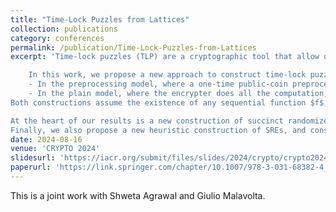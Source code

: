 ```yaml
---
title: "Time-Lock Puzzles from Lattices"
collection: publications
category: conferences
permalink: /publication/Time-Lock-Puzzles-from-Lattices
excerpt: 'Time-lock puzzles (TLP) are a cryptographic tool that allow one to encrypt a message into the future, for a predetermined amount of time $T$. At present, we have only two constructions with provable security: One based on the repeated squaring assumption and the other based on indistinguishability obfuscation (iO). Basing TLP on {\it any} other assumption is a long-standing question, further motivated by the fact that known constructions are broken by quantum algorithms.

    In this work, we propose a new approach to construct time-lock puzzles based on lattices, and therefore with plausible post-quantum security. We obtain the following main results:
    - In the preprocessing model, where a one-time public-coin preprocessing is allowed, we obtain a time-lock puzzle with encryption time $\log(T)$.
    - In the plain model, where the encrypter does all the computation, we obtain a time-lock puzzle with encryption time $\sqrt{T}$. 
Both constructions assume the existence of any sequential function $f$, and the hardness of the circular small-secret learning with errors (LWE) problem.

At the heart of our results is a new construction of succinct randomized encodings (SRE) for $T$-folded repeated circuits, where the complexity of the encoding is $\sqrt{T}$. This is the first construction of SRE where the overall complexity of the encoding algorithm is sublinear in the runtime $T$, and which is not based on iO. Using our SRE we directly obtain the first non-interactive RAM delegation scheme with sublinear complexity (in the number of steps $T$), again without iO.
Finally, we also propose a new heuristic construction of SREs, and consequently of TLPs, with fully-efficient encoding complexity $\log(T)$. Our scheme is inspired by iO techniques, but carefully sidesteps the regime of zeroizing attacks that plague lattice-based iO candidates.'
date: 2024-08-16
venue: 'CRYPTO 2024'
slidesurl: 'https://iacr.org/submit/files/slides/2024/crypto/crypto2024/256/slides.pdf'
paperurl: 'https://link.springer.com/chapter/10.1007/978-3-031-68382-4_13'
---
```


This is a joint work with Shweta Agrawal and Giulio Malavolta.
